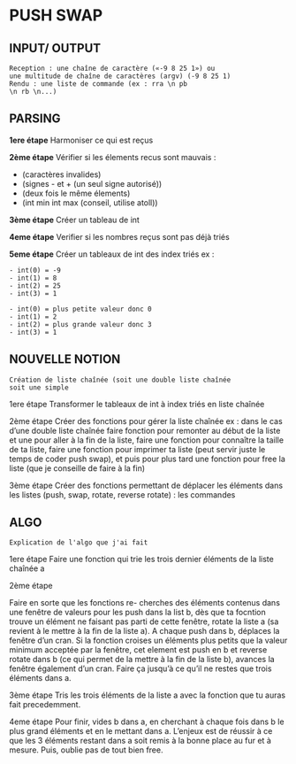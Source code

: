 # PUSH SWAP

## INPUT/ OUTPUT

```
Reception : une chaîne de caractère («-9 8 25 1») ou
une multitude de chaîne de caractères (argv) (-9 8 25 1)
Rendu : une liste de commande (ex : rra \n pb
\n rb \n...)
```
## PARSING


**1ere étape**
Harmoniser ce qui est reçus

**2ème étape**
Vérifier si les élements recus sont mauvais :
- (caractères invalides)
- (signes - et + (un seul signe autorisé))
- (deux fois le même élements)
- (int min int max (conseil, utilise atoll))

**3ème étape**
Créer un tableau de int

**4eme étape**
Verifier si les nombres reçus sont pas déjà triés

**5eme étape**
Créer un tableaux de int des index triés
ex :
```
- int(0) = -9 
- int(1) = 8 
- int(2) = 25 
- int(3) = 1 
```
```
- int(0) = plus petite valeur donc 0
- int(1) = 2
- int(2) = plus grande valeur donc 3
- int(3) = 1
```
## NOUVELLE NOTION

```
Création de liste chaînée (soit une double liste chaînée
soit une simple
```

1ere étape
Transformer le tableaux de int à index triés en liste
chaînée

2ème étape
Créer des fonctions pour gérer la liste chaînée
ex : dans le cas d’une double liste chaînée faire fonction pour
remonter au début de la liste et une pour aller à la fin de
la liste, faire une fonction pour connaître la taille de ta liste, faire une fonction pour imprimer ta liste (peut servir
juste le temps de coder push swap), et
puis pour plus tard une fonction pour free la liste (que je conseille de faire à la fin)

3ème étape
Créer des fonctions permettant de déplacer les éléments
dans les listes (push, swap, rotate, reverse rotate) : les commandes

## ALGO

```
Explication de l'algo que j'ai fait
```

1ere étape
Faire une fonction qui trie les trois dernier éléments de la
liste chaînée a

2ème étape

Faire en sorte que les fonctions re-
cherches des éléments contenus dans une fenêtre de
valeurs pour les push dans la list b, dès que ta focntion trouve
un élément ne faisant pas parti de cette fenêtre,
rotate la liste a (sa revient à le mettre à la fin de la liste
a). A chaque push dans b, déplaces la fenêtre d’un
cran. Si la fonction croises un éléments plus petits que la valeur
minimum acceptée par la fenêtre, cet element est push en b et
reverse rotate dans b (ce qui permet de la mettre à la fin
de la liste b), avances la fenêtre également d’un cran.
Faire ça jusqu’à ce qu’il ne restes que trois éléments
dans a.

3ème étape
Tris les trois éléments de la liste a avec la fonction que
tu auras fait precedemment.

4eme étape
Pour finir, vides b dans a, en cherchant à chaque fois
dans b le plus grand éléments et en le mettant dans a.
L’enjeux est de réussir à ce que les 3 éléments restant
dans a soit remis à la bonne place au fur et à mesure.
Puis, oublie pas de tout bien free.

